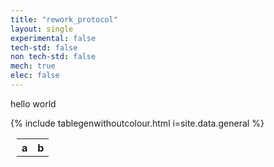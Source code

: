 ```yaml
---
title: "rework_protocol"
layout: single
experimental: false
tech-std: false
non tech-std: false
mech: true
elec: false
---
```


hello world 
<style>
  td {all:unset;}
</style>

<table style = "margin-left:10px">
  <tr>
    <th> a </th>
    <th> b </th>
  </tr>
  <tr>
      {% include tablegenwithoutcolour.html i=site.data.general %}
  </tr>
     
</table>

